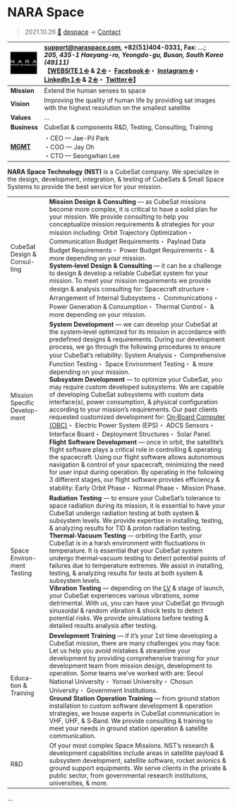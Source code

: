# NARA Space
> 2021.10.26 [🚀](../../../index/index.md) [despace](../index.md) → [Contact](../contact.md)

|[![](../f/contact/n/nara_st_logo1_thumb.webp)](../f/contact/n/nara_st_logo1.webp)|<support@naraspace.com>, +82(51)404-0331, Fax: …;<br> *205, 435-1 Haeyang-ro, Yeongdo-gu, Busan, South Korea (49111)*<br> 【[WEBSITE 1 ⎆](https://naraspacetechnology.com) & [2 ⎆](https://www.naraspace.com/)・ [Facebook ⎆](https://www.facebook.com/naraspace)・ [Instagram ⎆](https://www.instagram.com/naraspace.official/)・ [LinkedIn 1 ⎆](https://www.linkedin.com/company/nara-space-technology/) & [2 ⎆](https://www.linkedin.com/company/naraspace/)・ [Twitter ⎆](https://twitter.com/naraspacetech)】|
|:-|:-|
|**Mission**|Extend the human senses to space|
|**Vision**|Improving the quality of human life by providing sat images with the highest resolution on the smallest satellite|
|**Values**|…|
|**Business**|CubeSat & components R&D, Testing, Consulting, Training|
|**[MGMT](../mgmt.md)**|・CEO — Jae-Pil Park<br> ・COO — Jay Oh<br> ・CTO — Seongwhan Lee|

**NARA Space Technology (NST)** is a CubeSat company. We specialize in the design, development, integration, & testing of CubeSats & Small Space Systems to provide the best service for your mission.

| | |
|:-|:-|
|CubeSat Design & Consul-<br>ting|**Mission Design & Consulting** — as CubeSat missions become more complex, it is critical to have a solid plan for your mission. We provide consulting to help you conceptualize mission requirements & strategies for your mission including: Orbit Trajectory Optimization・ Communication Budget Requirements・ Payload Data Budget Requirements・ Power Budget Requirements・ & more depending on your mission.<br> **System‑level Design & Consulting** — it can be a challenge to design & develop a reliable CubeSat system for your mission. To meet your mission requirements we provide design & analysis consulting for: Spacecraft structure・ Arrangement of Internal Subsystems・ Communications・ Power Generation & Consumption・ Thermal Control・ & more depending on your mission.|
|Mission Specific Develop-<br>ment|**System Development** — we can develop your CubeSat at the system‑level optimized for its mission in accordance with predefined designs & requirements. During our development process, we go through the following procedures to ensure your CubeSat’s reliability: System Analysis・ Comprehensive Function Testing・ Space Environment Testing・ & more depending on your mission.<br> **Subsystem Development** — to optimize your CubeSat, you may require custom developed subsystems. We are capable of developing CubeSat subsystems with custom data interface(s), power consumption, & physical configuration according to your mission’s requirements. Our past clients requested customized development for: [On‑Board Computer (OBC)](../obc.md)・ Electric Power System (EPS)・ ADCS Sensors・ Interface Board・ Deployment Structures・ Solar Panel.<br> **Flight Software Development** — once in orbit, the satellite’s flight software plays a critical role in controlling & operating the spacecraft. Using our flight software allows autonomous navigation & control of your spacecraft, minimizing the need for user input during operation. By operating in the following 3 different stages, our flight software provides efficiency & stability: Early Orbit Phase・ Normal Phase・ Mission Phase.|
|Space Environ-<br>ment Testing|**Radiation Testing** — to ensure your CubeSat’s tolerance to space radiation during its mission, it is essential to have your CubeSat undergo radiation testing at both system & subsystem levels. We provide expertise in installing, testing, & analyzing results for TID & proton radiation testing.<br> **Thermal‑Vacuum Testing** — orbiting the Earth, your CubeSat is in a harsh environment with fluctuations in temperature. It is essential that your CubeSat system undergo thermal‑vacuum testing to detect potential points of failures due to temperature extremes. We assist in installing, testing, & analyzing results for tests at both system & subsystem levels.<br> **Vibration Testing** — depending on the [LV](../lv.md) & stage of launch, your CubeSat experiences various vibrations, some detrimental. With us, you can have your CubeSat go through sinusoidal & random vibration & shock tests to detect potential risks. We provide simulations before testing & detailed results analysis after testing.|
|Educa-<br>tion & Training|**Development Training** — if it’s your 1st time developing a CubeSat mission, there are many challenges you may face. Let us help you avoid mistakes & streamline your development by providing comprehensive training for your development team from mission design, development to operation. Some teams we’ve worked with are: Seoul National University・ Yonsei University・ Chosun University・ Government Institutions.<br> **Ground Station Operation Training** — from ground station installation to custom software development & operation strategies, we house experts in CubeSat communication in VHF, UHF, & S‑Band. We provide consulting & training to meet your needs in ground station operation & satellite communication.|
|R&D|Of your most complex Space Missions. NST’s research & development capabilities include areas in satellite payload & subsystem development, satellite software, rocket avionics & ground support equipments. We serve clients in the private & public sector, from governmental research institutions, universities, & more.|

<p style="page-break-after:always"> </p>

…
